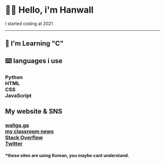 <h1>🙋‍♂️ Hello, i'm Hanwall</h1>
I started coding at 2021
<hr>
<h2>👀 I'm Learning "C"</h2>
<h2>⌨️ languages i use</h2>
<h3>Python<br>
HTML<br>
CSS<br>
JavaScript<br>
<h2>My website & SNS</h2>
<h3><a href="https://wallga.ga">wallga.ga</a><br>
<a href="https://gs14news.ga">my classroom news</a><br>
<a href="https://stackoverflow.com/users/17465974/wallga">Stack Overflow</a><br>
<a href="https://twitter.com/wallga_21">Twitter</a><br>
<h4>*these sites are using Korean, you maybe cant understand.</h4> 
